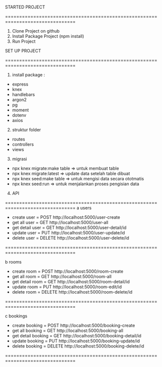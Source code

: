 STARTED PROJECT

===============================================================================

1. Clone Project on github
2. Install Package Project (npm install)
3. Run Project

SET UP PROJECT

===============================================================================

1. install package :

- express
- knex
- handlebars
- argon2
- pg
- moment
- dotenv
- axios

2. struktur folder

- routes
- controllers
- views

3. migrasi

- npx knex migrate:make table => untuk membuat table
- npx knex migrate:latest => update data setelah table dibuat
- npx knex seed:make table => untuk mengisi data secara ototmatis
- npx knex seed:run => untuk menjalankan proses pengisian data

4. API

===============================================================================
a users

- create user = POST http://localhost:5000/user-create
- get all user = GET http://localhost:5000/user-all
- get detail user = GET http://localhost:5000/user-detail/id
- update user = PUT http://localhost:5000/user-update/id
- delete user = DELETE http://localhost:5000/user-delete/id

===============================================================================

b rooms

- create room = POST http://localhost:5000/room-create
- get all room = GET http://localhost:5000/room-all
- get detail room = GET http://localhost:5000/room-detail/id
- update room = PUT http://localhost:5000/room-edit/id
- delete room = DELETE http://localhost:5000/room-delete/id

===============================================================================

c bookings

- create booking = POST http://localhost:5000/booking-create
- get all booking = GET http://localhost:5000/booking-all
- get detail booking = GET http://localhost:5000/booking-detail/id
- update booking = PUT http://localhost:5000/booking-update/id
- delete booking = DELETE http://localhost:5000/booking-delete/id

===============================================================================
